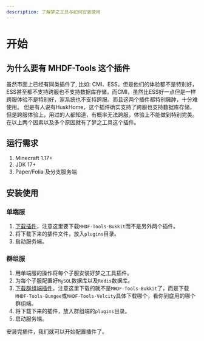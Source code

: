 ```yaml
---
description: 了解梦之工具与如何安装使用
---
```


# 开始

## 为什么要有 MHDF-Tools 这个插件

虽然市面上已经有同类插件了, 比如: CMI、ESS。但是他们的体验都不是特别好，ESS甚至都不支持跨服也不支持数据库存储，而CMI，虽然比ESS好一点但是一样跨服体验不是特别好，家系统也不支持跨服。而且这两个插件都特别臃肿，十分难使用。
但是有人说有HuskHome，这个插件确实支持了跨服也支持数据库存储，但是跨服体验上，用过的人都知道，有概率无法跨服，体验上不能做到特别完美。
在以上两个因素以及多个原因就有了梦之工具这个插件。

## 运行需求

1. Minecraft 1.17+
2. JDK 17+
3. Paper/Folia 及分支服务端

## 安装使用

### 单端服

1. [下载插件](https://github.com/MHDFCraft/MHDF-Tools/releases)，注意这里要下载`MHDF-Tools-Bukkit`而不是另外两个插件。
2. 将下载下来的插件文件，放入`plugins`目录。
3. 启动服务端。

### 群组服

1. 用单端服的操作将每个子服安装好梦之工具插件。
2. 为每个子服配置好`MySQL`数据库以及`Redis`数据库。
3. [下载群组端插件](https://github.com/MHDFCraft/MHDF-Tools/releases)，注意这里下载的就不是`MHDF-Tools-Bukkit`了，而是下载`MHDF-Tools-Bungee`或`MHDF-Tools-Velcity`具体下载哪个，看你到底用的哪个群组端。
4. 将下载下来的插件，放入群组端的`plugins`目录。
5. 启动服务端。

安装完插件，我们就可以开始配置插件了。